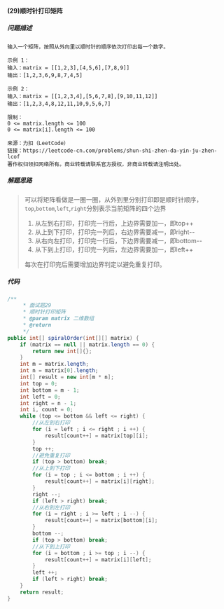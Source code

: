 #### (29)顺时针打印矩阵



##### 问题描述

```
输入一个矩阵，按照从外向里以顺时针的顺序依次打印出每一个数字。

示例 1：
输入：matrix = [[1,2,3],[4,5,6],[7,8,9]]
输出：[1,2,3,6,9,8,7,4,5]

示例 2：
输入：matrix = [[1,2,3,4],[5,6,7,8],[9,10,11,12]]
输出：[1,2,3,4,8,12,11,10,9,5,6,7]
 
限制：
0 <= matrix.length <= 100
0 <= matrix[i].length <= 100

来源：力扣（LeetCode）
链接：https://leetcode-cn.com/problems/shun-shi-zhen-da-yin-ju-zhen-lcof
著作权归领扣网络所有。商业转载请联系官方授权，非商业转载请注明出处。
```



##### 解题思路

> 可以将矩阵看做是一圈一圈，从外到里分别打印即是顺时针顺序，`top`,`bottom`,`left`,`right`分别表示当前矩阵的四个边界
>
> 1. 从左到右打印，打印完一行后，上边界需要加一，即top++
> 2. 从上到下打印，打印完一列后，右边界需要减一，即right--
> 3. 从右向左打印，打印完一行后，下边界需要减一，即bottom--
> 4. 从下到上打印，打印完一列后，左边界需要加一，即left++
>
> 每次在打印完后需要增加边界判定以避免重复打印。

##### 代码

```java
/**
     * 面试题29
     * 顺时针打印矩阵
     * @param matrix 二维数组
     * @return
     */
public int[] spiralOrder(int[][] matrix) {
    if (matrix == null || matrix.length == 0) {
        return new int[]{};
    }
    int m = matrix.length;
    int n = matrix[0].length;
    int[] result = new int[m * n];
    int top = 0;
    int bottom = m - 1;
    int left = 0;
    int right = n - 1;
    int i, count = 0;
    while (top <= bottom && left <= right) {
        //从左到右打印
        for (i = left ; i <= right ; i ++) {
            result[count++] = matrix[top][i];
        }
        top ++;
        //避免重复打印
        if (top > bottom) break;
        //从上到下打印
        for (i = top ; i <= bottom ; i ++) {
            result[count++] = matrix[i][right];
        }
        right --;
        if (left > right) break;
        //从右到左打印
        for (i = right ; i >= left ; i --) {
            result[count++] = matrix[bottom][i];
        }
        bottom --;
        if (top > bottom) break;
        //从下到上打印
        for (i = bottom ; i >= top ; i --) {
            result[count++] = matrix[i][left];
        }
        left ++;
        if (left > right) break;
    }
    return result;
}
```

